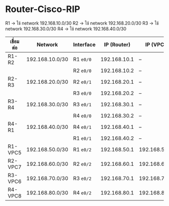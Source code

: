 # Router-Cisco-RIP

R1 → ใช้ network 192.168.10.0/30
R2 → ใช้ network 192.168.20.0/30
R3 → ใช้ network 192.168.30.0/30
R4 → ใช้ network 192.168.40.0/30

| เชื่อมต่อ | Network         | Interface | IP (Router)  | IP (VPC)     |
| --------- | --------------- | --------- | ------------ | ------------ |
| R1-R2     | 192.168.10.0/30 | R1 `e0/0` | 192.168.10.1 | –            |
|           |                 | R2 `e0/0` | 192.168.10.2 | –            |
| R2-R3     | 192.168.20.0/30 | R2 `e0/1` | 192.168.20.1 | –            |
|           |                 | R3 `e0/0` | 192.168.20.2 | –            |
| R3-R4     | 192.168.30.0/30 | R3 `e0/1` | 192.168.30.1 | –            |
|           |                 | R4 `e0/0` | 192.168.30.2 | –            |
| R4-R1     | 192.168.40.0/30 | R4 `e0/1` | 192.168.40.1 | –            |
|           |                 | R1 `e0/1` | 192.168.40.2 | –            |
| R1-VPC5   | 192.168.50.0/30 | R1 `e0/2` | 192.168.50.1 | 192.168.50.2 |
| R2-VPC7   | 192.168.60.0/30 | R2 `e0/2` | 192.168.60.1 | 192.168.60.2 |
| R3-VPC6   | 192.168.70.0/30 | R3 `e0/2` | 192.168.70.1 | 192.168.70.2 |
| R4-VPC8   | 192.168.80.0/30 | R4 `e0/2` | 192.168.80.1 | 192.168.80.2 |

